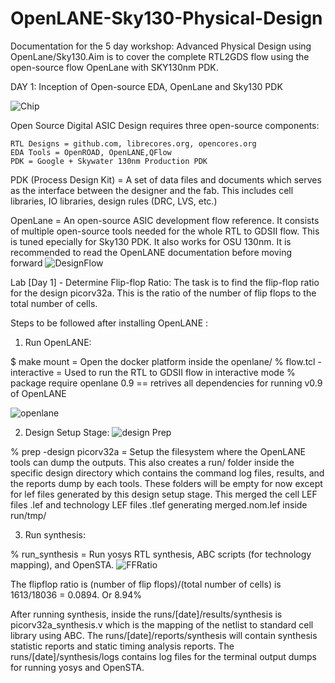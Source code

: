 # OpenLANE-Sky130-Physical-Design
Documentation for the 5 day workshop: Advanced Physical Design using OpenLane/Sky130.Aim is to cover the complete RTL2GDS flow using the open-source flow OpenLane with SKY130nm PDK.

DAY 1: Inception of Open-source EDA, OpenLane and Sky130 PDK

![Chip](https://github.com/PriyankaShinde2/OpenLANE-Sky130-Physical-Design/assets/135041446/1f761ee6-b500-4549-8bda-025f02e90220)

Open Source Digital ASIC Design requires three open-source components:

    RTL Designs = github.com, librecores.org, opencores.org
    EDA Tools = OpenROAD, OpenLANE,QFlow
    PDK = Google + Skywater 130nm Production PDK
PDK (Process Design Kit) = A set of data files and documents which serves as the interface between the designer and the fab. This includes cell libraries, IO libraries, design rules (DRC, LVS, etc.)

OpenLane = An open-source ASIC development flow reference. It consists of multiple open-source tools needed for the whole RTL to GDSII flow. This is tuned epecially for Sky130 PDK. It also works for OSU 130nm. It is recommended to read the OpenLANE documentation before moving forward
![DesignFlow](https://github.com/PriyankaShinde2/OpenLANE-Sky130-Physical-Design/assets/135041446/5598aa22-01ec-45de-a987-df1a6edec648)

Lab [Day 1] - Determine Flip-flop Ratio:
The task is to find the flip-flop ratio for the design picorv32a. This is the ratio of the number of flip flops to the total number of cells.

Steps to be followed after installing OpenLANE :
1. Run OpenLANE:

$ make mount = Open the docker platform inside the openlane/
% flow.tcl -interactive = Used to run the RTL to GDSII flow in interactive mode
% package require openlane 0.9 == retrives all dependencies for running v0.9 of OpenLANE

![openlane](https://github.com/PriyankaShinde2/OpenLANE-Sky130-Physical-Design/assets/135041446/7f5f616d-50c0-4a2b-9917-377844288046)

2. Design Setup Stage:
![design Prep](https://github.com/PriyankaShinde2/OpenLANE-Sky130-Physical-Design/assets/135041446/f8064ace-077d-43fb-9ca0-e4903e43d6d8)

% prep -design picorv32a = Setup the filesystem where the OpenLANE tools can dump the outputs. This also creates a run/ folder inside the specific design directory which contains the command log files, results, and the reports dump by each tools. These folders will be empty for now except for lef files generated by this design setup stage. This merged the cell LEF files .lef and technology LEF files .tlef generating merged.nom.lef inside run/tmp/



3. Run synthesis:

% run_synthesis = Run yosys RTL synthesis, ABC scripts (for technology mapping), and OpenSTA.
![FFRatio](https://github.com/PriyankaShinde2/OpenLANE-Sky130-Physical-Design/assets/135041446/202aafd9-6d31-4990-8926-3592335ceaba)

The flipflop ratio is (number of flip flops)/(total number of cells) is 1613/18036 = 0.0894. Or 8.94%

After running synthesis, inside the runs/[date]/results/synthesis is picorv32a_synthesis.v which is the mapping of the netlist to standard cell library using ABC. The runs/[date]/reports/synthesis will contain synthesis statistic reports and static timing analysis reports. The runs/[date]/synthesis/logs contains log files for the terminal output dumps for running yosys and OpenSTA.
